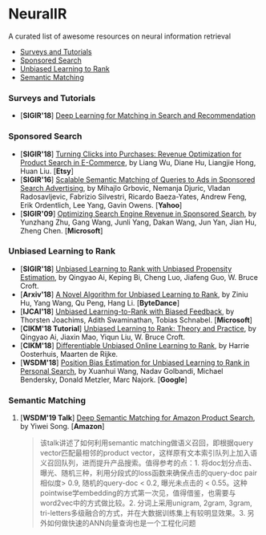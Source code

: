 # NeuralIR
A curated list of awesome resources on neural information retrieval

+ [Surveys and Tutorials](./README.md#Surveys-and-Tutorials)
+ [Sponsored Search](./README.md#Sponsored-Search)
+ [Unbiased Learning to Rank](./README.md#Unbiased-Learning-to-Rank)
+ [Semantic Matching](./README.md#Semantic-Matching)

### Surveys and Tutorials
+ [**SIGIR'18**] [Deep Learning for Matching in Search and Recommendation](https://www.comp.nus.edu.sg/~xiangnan/sigir18-deep.pdf)


### Sponsored Search
+ [**SIGIR'18**] [Turning Clicks into Purchases: Revenue Optimization for Product Search in E-Commerce](http://www.public.asu.edu/~liangwu1/turning-clicks-purchases.pdf), by Liang Wu, Diane Hu, Liangjie Hong, Huan Liu. [**Etsy**]
+ [**SIGIR'16**] [Scalable Semantic Matching of Queries to Ads in Sponsored Search Advertising](https://arxiv.org/pdf/1607.01869.pdf), by Mihajlo Grbovic, Nemanja Djuric, Vladan Radosavljevic, Fabrizio Silvestri, Ricardo Baeza-Yates, Andrew Feng, Erik Ordentlich, Lee Yang, Gavin Owens. [**Yahoo**]
+ [**SIGIR'09**] [Optimizing Search Engine Revenue in Sponsored Search](https://dl.acm.org/citation.cfm?id=1572042), by Yunzhang Zhu, Gang Wang, Junli Yang, Dakan Wang, Jun Yan, Jian Hu, Zheng Chen. [**Microsoft**]

### Unbiased Learning to Rank
+ [**SIGIR'18**] [Unbiased Learning to Rank with Unbiased Propensity Estimation](https://arxiv.org/abs/1804.05938), by Qingyao Ai, Keping Bi, Cheng Luo, Jiafeng Guo, W. Bruce Croft.
+ [**Arxiv'18**] [A Novel Algorithm for Unbiased Learning to Rank](https://arxiv.org/abs/1809.05818), by Ziniu Hu, Yang Wang, Qu Peng, Hang Li. [**ByteDance**]
+ [**IJCAI'18**] [Unbiased Learning-to-Rank with Biased Feedback](https://www.ijcai.org/proceedings/2018/0738.pdf), by Thorsten Joachims, Adith Swaminathan, Tobias Schnabel. [**Microsoft**]
+ [**CIKM'18 Tutorial**] [Unbiased Learning to Rank: Theory and Practice](http://www.cikm2018.units.it/tutorial8.html), by Qingyao Ai, Jiaxin Mao, Yiqun Liu, W. Bruce Croft.
+ [**CIKM'18**] [Differentiable Unbiased Online Learning to Rank](https://staff.fnwi.uva.nl/m.derijke/wp-content/papercite-data/pdf/oosterhuis-differentiable-2018.pdf), by Harrie Oosterhuis, Maarten de Rijke. 
+ [**WSDM'18**] [Position Bias Estimation for Unbiased Learning to Rank in Personal Search](https://static.googleusercontent.com/media/research.google.com/zh-CN//pubs/archive/46485.pdf), by Xuanhui Wang, Nadav Golbandi, Michael Bendersky, Donald Metzler, Marc Najork. [**Google**]


### Semantic Matching
1. [**WSDM'19 Talk**] [Deep Semantic Matching for Amazon Product Search](https://wsdm2019-dapa.github.io/#section-invitedtalk), by Yiwei Song. [**Amazon**]
    > 该talk讲述了如何利用semantic matching做语义召回，即根据query vector匹配最相邻的product vector，这样原有文本索引队列上加入语义召回队列，进而提升产品搜索。值得参考的点：1. 将doc划分点击、曝光、随机三种，利用分段式的loss函数来确保点击的query-doc pair相似度> 0.9, 随机的query-doc < 0.2, 曝光未点击的 < 0.55。这种pointwise学embedding的方式第一次见，值得借鉴，也需要与word2vec中的方式做比较。2. 分词上采用unigram, 2gram, 3gram, tri-letters多级融合的方式，并在大数据训练集上有较明显效果。3. 另外如何做快速的ANN向量查询也是一个工程化问题

